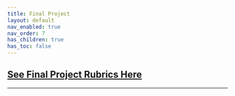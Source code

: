 ```yaml
---
title: Final Project
layout: default
nav_enabled: true
nav_order: 7
has_children: true
has_toc: false
---
```

[**See Final Project Rubrics Here**](https://docs.google.com/spreadsheets/d/1kFgNBKnNDcvr1A29ZMUfbtXw2RawQECWZ4HOinmRjA0/edit?usp=drive_link)
------------------------------------------------------------------------



------------------------------------------------------------------------
